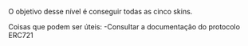 O objetivo desse nível é conseguir todas as cinco skins.

Coisas que podem ser úteis:
  -Consultar a documentação do protocolo ERC721
